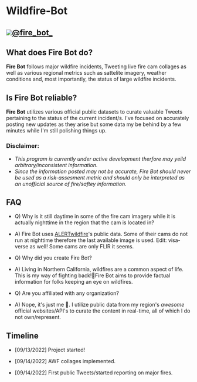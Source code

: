 # Wildfire-Bot

## [![](https://raw.githubusercontent.com/hostinfodev/Wildfire-Bot/76e410744f564683adcbf5f4a2ea94657b7f98ce/media/twitter.svg)@fire_bot_](https://twitter.com/fire_bot_)

## What does Fire Bot do?
**Fire Bot** follows major wildfire incidents, Tweeting live fire cam collages as well as various regional metrics such as sattelite imagery, weather conditions and, most importantly, the status of large wildfire incidents.

## Is Fire Bot reliable?
**Fire Bot** utilizes various official public datasets to curate valuable Tweets pertaining to the status of the current incident/s.
I've focused on accurately posting new updates as they arise but some data my be behind by a few minutes while I'm still polishing things up.

### Disclaimer: 
- *This program is currently under active development therfore may yeild arbitrary/inconsistent information.*
- *Since the information posted may not be accurate, Fire Bot should never be used as a risk-assesment metric and should only be interpreted as an unofficial source of fire/saftey information.*

## FAQ

- Q) Why is it still daytime in some of the fire cam imagery while it is actually nighttime in the region that the cam is located in?
- A) Fire Bot uses [ALERTwildfire](https://alertwildfire.org)'s public data. Some of their cams do not run at nighttime therefore the last available image is used. Edit: visa-verse as well! Some cams are only FLIR it seems.

- Q) Why did you create Fire Bot?
- A) Living in Northern California, wildfires are a common aspect of life. This is my way of fighting back!🤜Fire Bot aims to provide factual information for folks keeping an eye on wildfires.

- Q) Are you affiliated with any organization?
- A) Nope, it's just me 👋. I utilize public data from my region's *awesome* official websites/API's to curate the content in real-time, all of which I do not own/represent.

## __Timeline__

- [09/13/2022] Project started!

- [09/14/2022] AWF collages implemented.

- [09/14/2022] First public Tweets/started reporting on major fires.
